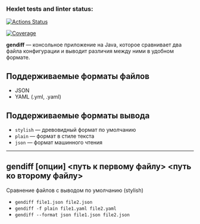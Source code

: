 ### Hexlet tests and linter status:
[![Actions Status](https://github.com/Lakever/java-project-71/actions/workflows/hexlet-check.yml/badge.svg)](https://github.com/Lakever/java-project-71/app/actions)

[![Coverage](https://sonarcloud.io/api/project_badges/measure?project=Lakever_java-project-71&metric=coverage)](https://sonarcloud.io/summary/new_code?id=Lakever_java-project-71)

**gendiff** — консольное приложение на Java, которое сравнивает два файла конфигурации и выводит различия между ними в удобном формате.

##  Поддерживаемые форматы файлов

- JSON
- YAML (.yml, .yaml)

##  Поддерживаемые форматы вывода

- `stylish` — древовидный формат по умолчанию
- `plain` — формат в стиле текста
- `json` — формат машинного чтения

---
## gendiff [опции] <путь к первому файлу> <путь ко второму файлу>

Сравнение файлов с выводом по умолчанию (stylish)
- `gendiff file1.json file2.json`
- `gendiff -f plain file1.yaml file2.yaml`
- `gendiff --format json file1.json file2.json`
